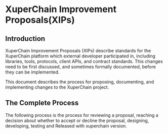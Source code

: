 # XuperChain Improvement Proposals(XIPs)

## Introduction

XuperChain Improvement Proposals (XIPs) describe standards for the XuperChain platform which external developer participated in, including libraries, tools, protocols, client APIs, and contract standards. This changes need to be first discussed, and sometimes formally documented, before they can be implemented.

This document describes the process for proposing, documenting, and implementing changes to the XuperChain project.

## The Complete Process

The following process is the process for reviewing a proposal, reaching
a decision about whether to accept or decline the proposal, designing, developing, testing and Released with xuperchain version. 

![]()




